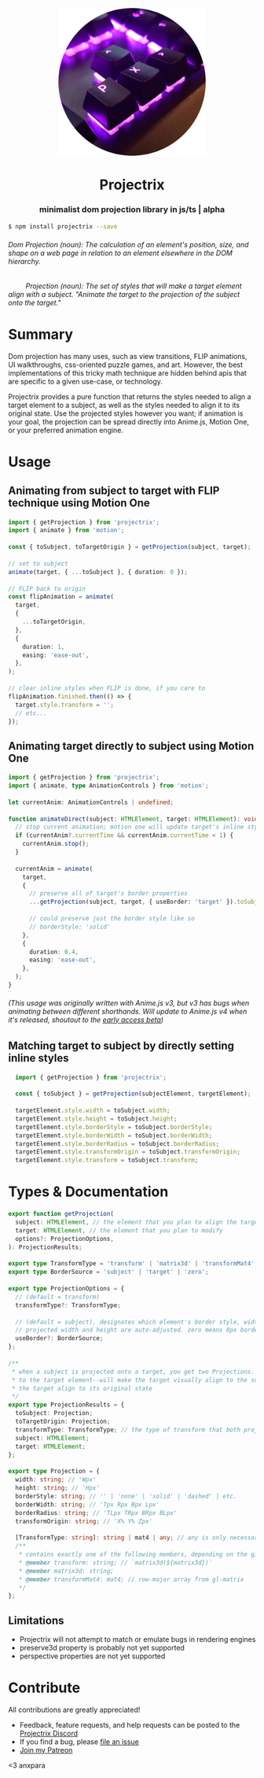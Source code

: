 <!-- prettier-ignore-start -->

<div align="center">
    <img width="300px" src="https://raw.githubusercontent.com/anxpara/projectrix/main/assets/logo/projectrix-logo-temp.png?token=GHSAT0AAAAAACLAVS4PT3YKMJNN3RVVPUGEZPFWKHQ"/>
    <h1>Projectrix</h1>
    <h3 align="center">minimalist dom projection library in js/ts | alpha</h3>
</div>

```bash
$ npm install projectrix --save
```
###### Dom Projection (noun): The calculation of an element's position, size, and shape on a web page in relation to an element elsewhere in the DOM hierarchy.
###### &nbsp;&nbsp;&nbsp;&nbsp;&nbsp;&nbsp;&nbsp;&nbsp;&nbsp;Projection (noun): The set of styles that will make a target element align with a subject. "Animate the target to the projection of the subject onto the target."

# Summary

Dom projection has many uses, such as view transitions, FLIP animations, UI walkthroughs, css-oriented puzzle games, and art. However, the best implementations of this tricky math technique are hidden behind apis that are specific to a given use-case, or technology.

Projectrix provides a pure function that returns the styles needed to align a target element to a subject, as well as the styles needed to align it to its original state. Use the projected styles however you want; if animation is your goal, the projection can be spread directly into Anime.js, Motion One, or your preferred animation engine.

# Usage

## Animating from subject to target with FLIP technique using Motion One

```ts
import { getProjection } from 'projectrix';
import { animate } from 'motion';

const { toSubject, toTargetOrigin } = getProjection(subject, target);

// set to subject
animate(target, { ...toSubject }, { duration: 0 });

// FLIP back to origin
const flipAnimation = animate(
  target,
  {
    ...toTargetOrigin,
  },
  {
    duration: 1,
    easing: 'ease-out',
  },
);

// clear inline styles when FLIP is done, if you care to
flipAnimation.finished.then(() => {
  target.style.transform = '';
  // etc...
});
```

## Animating target directly to subject using Motion One

```ts
import { getProjection } from 'projectrix';
import { animate, type AnimationControls } from 'motion';

let currentAnim: AnimationControls | undefined;

function animateDirect(subject: HTMLElement, target: HTMLElement): void {
  // stop current animation; motion one will update target's inline styles to mid-animation values
  if (currentAnim?.currentTime && currentAnim.currentTime < 1) {
    currentAnim.stop();
  }

  currentAnim = animate(
    target,
    {
      // preserve all of target's border properties
      ...getProjection(subject, target, { useBorder: 'target' }).toSubject,

      // could preserve just the border style like so
      // borderStyle: 'solid'
    },
    {
      duration: 0.4,
      easing: 'ease-out',
    },
  );
}
```
###### (This usage was originally written with Anime.js v3, but v3 has bugs when animating between different shorthands. Will update to Anime.js v4 when it's released, shoutout to the [early access beta](https://github.com/sponsors/juliangarnier))

## Matching target to subject by directly setting inline styles

```ts
  import { getProjection } from 'projectrix';

  const { toSubject } = getProjection(subjectElement, targetElement);

  targetElement.style.width = toSubject.width;
  targetElement.style.height = toSubject.height;
  targetElement.style.borderStyle = toSubject.borderStyle;
  targetElement.style.borderWidth = toSubject.borderWidth;
  targetElement.style.borderRadius = toSubject.borderRadius;
  targetElement.style.transformOrigin = toSubject.transformOrigin;
  targetElement.style.transform = toSubject.transform;
```

# Types & Documentation

```ts
export function getProjection(
  subject: HTMLElement, // the element that you plan to align the target to
  target: HTMLElement, // the element that you plan to modify
  options?: ProjectionOptions,
): ProjectionResults;

export type TransformType = 'transform' | 'matrix3d' | 'transformMat4';
export type BorderSource = 'subject' | 'target' | 'zero';

export type ProjectionOptions = {
  // (default = transform)
  transformType?: TransformType;

  // (default = subject), designates which element's border style, width, and radius to match.
  // projected width and height are auto-adjusted. zero means 0px border width. 
  useBorder?: BorderSource; 
};

/**
 * when a subject is projected onto a target, you get two Projections. 'toSubject' contains the set of styles that--when applied
 * to the target element--will make the target visually align to the subject. the styles in 'toTargetOrigin' will make
 * the target align to its original state
 */
export type ProjectionResults = {
  toSubject: Projection;
  toTargetOrigin: Projection;
  transformType: TransformType; // the type of transform that both projections contain
  subject: HTMLElement;
  target: HTMLElement;
};

export type Projection = {
  width: string; // 'Wpx'
  height: string; // 'Hpx'
  borderStyle: string; // '' | 'none' | 'solid' | 'dashed' | etc.
  borderWidth: string; // 'Tpx Rpx Bpx Lpx'
  borderRadius: string; // 'TLpx TRpx BRpx BLpx'
  transformOrigin: string; // 'X% Y% Zpx'

  [TransformType: string]: string | mat4 | any; // any is only necessary to allow spreading into anime.js, motion one, etc.
  /**
   * contains exactly one of the following members, depending on the given transformType option:
   * @member transform: string; // `matrix3d(${matrix3d})`
   * @member matrix3d: string;
   * @member transformMat4: mat4; // row-major array from gl-matrix
   */
};
```

## Limitations

- Projectrix will not attempt to match or emulate bugs in rendering engines
- preserve3d property is probably not yet supported
- perspective properties are not yet supported

# Contribute

All contributions are greatly appreciated!

- Feedback, feature requests, and help requests can be posted to the [Projectrix Discord](https://discord.gg/YxVAUFqW4e)
- If you find a bug, please [file an issue](https://github.com/anxpara/projectrix/issues)
- [Join my Patreon](https://www.patreon.com/anxpara)


<3 anxpara

<!-- prettier-ignore-end -->
